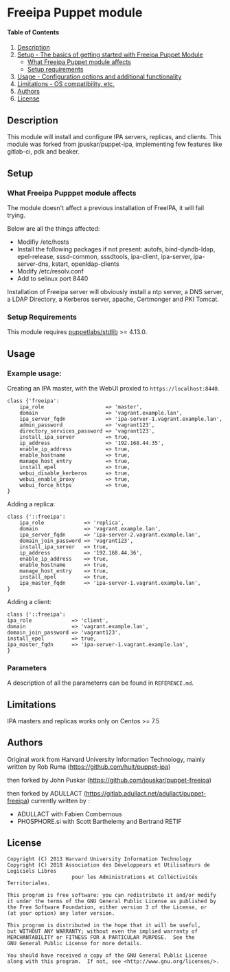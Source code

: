 # Freeipa Puppet module


#### Table of Contents

1. [Description](#description)
2. [Setup - The basics of getting started with Freeipa Puppet Module](#setup)
    * [What Freeipa Puppet module affects](#what-freeipa-pupppet-module-affects)
    * [Setup requirements](#setup-requirements)
3. [Usage - Configuration options and additional functionality](#usage)
4. [Limitations - OS compatibility, etc.](#limitations)
5. [Authors](#authors)
6. [License](#license)

## Description

This module will install and configure IPA servers, replicas, and clients. This module was forked from jpuskar/puppet-ipa, implementing few features like gitlab-ci, pdk and beaker.

## Setup

### What Freeipa Pupppet module affects
The module doesn't affect a previous installation of FreeIPA, it will fail trying.

Below are all the things affected:

- Modifiy /etc/hosts
- Install the following packages if not present: autofs, bind-dyndb-ldap, epel-release, sssd-common, sssdtools, ipa-client, ipa-server, ipa-server-dns, kstart, openldap-clients
- Modify /etc/resolv.conf
- Add to selinux port 8440

Installation of Freeipa server will obviously install a ntp server, a DNS server, a LDAP Directory, a Kerberos server, apache, Certmonger and PKI Tomcat.

### Setup Requirements

This module requires [puppetlabs/stdlib](https://forge.puppetlabs.com/puppetlabs/stdlib) >= 4.13.0.

## Usage

### Example usage:

Creating an IPA master, with the WebUI proxied to `https://localhost:8440`.
```puppet
class {'freeipa':
    ipa_role                    => 'master',
    domain                      => 'vagrant.example.lan',
    ipa_server_fqdn             => 'ipa-server-1.vagrant.example.lan',
    admin_password              => 'vagrant123',
    directory_services_password => 'vagrant123',
    install_ipa_server          => true,
    ip_address                  => '192.168.44.35',
    enable_ip_address           => true,
    enable_hostname             => true,
    manage_host_entry           => true,
    install_epel                => true,
    webui_disable_kerberos      => true,
    webui_enable_proxy          => true,
    webui_force_https           => true,
}
```

Adding a replica:
```puppet
class {'::freeipa':
    ipa_role             => 'replica',
    domain               => 'vagrant.example.lan',
    ipa_server_fqdn      => 'ipa-server-2.vagrant.example.lan',
    domain_join_password => 'vagrant123',
    install_ipa_server   => true,
    ip_address           => '192.168.44.36',
    enable_ip_address    => true,
    enable_hostname      => true,
    manage_host_entry    => true,
    install_epel         => true,
    ipa_master_fqdn      => 'ipa-server-1.vagrant.example.lan',
}
```

Adding a client:
```puppet
class {'::freeipa':
ipa_role             => 'client',
domain               => 'vagrant.example.lan',
domain_join_password => 'vagrant123',
install_epel         => true,
ipa_master_fqdn      => 'ipa-server-1.vagrant.example.lan',
}
```

### Parameters
A description of all the parameterrs can be found in `REFERENCE.md`.

## Limitations

IPA masters and replicas works only on Centos >= 7.5

## Authors

Original work from Harvard University Information Technology, mainly written by Rob Ruma (https://github.com/huit/puppet-ipa)

then forked by John Puskar (https://github.com/jpuskar/puppet-freeipa)

then forked by ADULLACT (https://gitlab.adullact.net/adullact/puppet-freeipa) currently written by :
  * ADULLACT with Fabien Combernous
  * PHOSPHORE.si with Scott Barthelemy and Bertrand RETIF

## License

    Copyright (C) 2013 Harvard University Information Technology
    Copyright (C) 2018 Association des Développeurs et Utilisateurs de Logiciels Libres
                         pour les Administrations et Colléctivités Territoriales.

    This program is free software: you can redistribute it and/or modify
    it under the terms of the GNU General Public License as published by
    the Free Software Foundation, either version 3 of the License, or
    (at your option) any later version.

    This program is distributed in the hope that it will be useful,
    but WITHOUT ANY WARRANTY; without even the implied warranty of
    MERCHANTABILITY or FITNESS FOR A PARTICULAR PURPOSE.  See the
    GNU General Public License for more details.

    You should have received a copy of the GNU General Public License
    along with this program.  If not, see <http://www.gnu.org/licenses/>.

